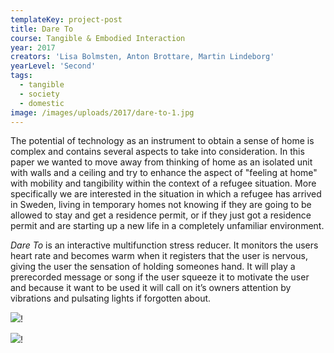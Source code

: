```yaml
---
templateKey: project-post
title: Dare To
course: Tangible & Embodied Interaction
year: 2017
creators: 'Lisa Bolmsten, Anton Brottare, Martin Lindeborg'
yearLevel: 'Second'
tags:
  - tangible
  - society
  - domestic
image: /images/uploads/2017/dare-to-1.jpg
---
```


The potential of technology as an instrument to obtain a sense of home is complex and contains several aspects to take into consideration. In this paper we wanted to move away from thinking of home as an isolated unit with walls and a ceiling and try to enhance the aspect of "feeling at home" with mobility and tangibility within the context of a refugee situation. More specifically we are interested in the situation in which a refugee has arrived in Sweden, living in temporary homes not knowing if they are going to be allowed to stay and get a residence permit, or if they just got a residence permit and are starting up a new life in a completely unfamiliar environment.

_Dare To_ is an interactive multifunction stress reducer. It monitors the users heart rate and becomes warm when it registers that the user is nervous, giving the user the sensation of holding someones hand. It will play a prerecorded message or song if the user squeeze it to motivate the user and because it want to be used it will call on it’s owners attention by vibrations and pulsating lights if forgotten about.

![](/images/uploads/2017/dare-to-1.jpg)!

![](/images/uploads/2017/dare-to-2.jpg)!
